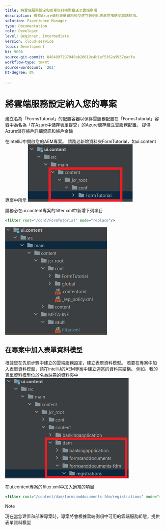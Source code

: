```yaml
---
title: 將雲端服務設定和表單資料模型推送至雲端例項
description: 根據Azure儲存表單資料模型建立最適化表單並推送至雲端例項。
solution: Experience Manager
type: Documentation
role: Developer
level: Beginner, Intermediate
version: cloud-service
topic: Development
kt: 9006
source-git-commit: 8484897297940ab28619c4b1af5362a5937eadfa
workflow-type: tm+mt
source-wordcount: '202'
ht-degree: 0%

---
```



# 將雲端服務設定納入您的專案

建立名為「FormsTutorial」的配置容器以保存雲服務配置在「FormsTutorial」容器中為名為「在Azure中儲存表單提交」的Azure儲存建立雲服務配置。 提供Azure儲存帳戶詳細資訊和帳戶金鑰

在IntelliJ中開啟您的AEM專案。 請務必新增資料夾FormTutorial，如ui.content專案中所示
![cloud-services-configuration](assets/cloud-services-configuration.png)

請務必在ui.content專案的filter.xml中新增下列項目

```xml
<filter root="/conf/FormTutorial" mode="replace"/>
```

![filter-xml](assets/ui-content-filter.png)

## 在專案中加入表單資料模型

根據您在先前步驟中建立的雲端服務設定，建立表單資料模型。 若要在專案中加入表單資料模型，請在intelliJ的AEM專案中建立適當的資料夾結構。 例如，我的表單資料模型位於名為註冊的資料夾中
![fdm-content](assets/ui-content-fdm.png)

在ui.content專案的filter.xml中加入適當的項目

```xml
<filter root="/content/dam/formsanddocuments-fdm/registrations" mode="replace"/>
```


>[!NOTE]
>
>現在當您建置和部署專案時，專案將會根據雲端例項中可用的雲端服務組態，提供表單資料模型

